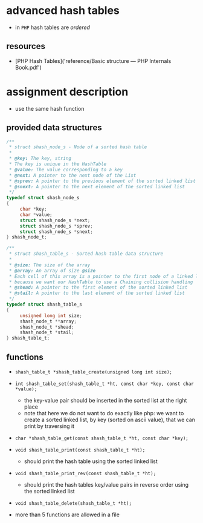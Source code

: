 # advanced hash tables

- in `PHP` hash tables are _ordered_

## resources

- [PHP Hash Tables]('reference/Basic structure — PHP Internals Book.pdf')

# assignment description

- use the same hash function

##  provided data structures

```c
/**
 * struct shash_node_s - Node of a sorted hash table
 *
 * @key: The key, string
 * The key is unique in the HashTable
 * @value: The value corresponding to a key
 * @next: A pointer to the next node of the List
 * @sprev: A pointer to the previous element of the sorted linked list
 * @snext: A pointer to the next element of the sorted linked list
 */
typedef struct shash_node_s
{
     char *key;
     char *value;
     struct shash_node_s *next;
     struct shash_node_s *sprev;
     struct shash_node_s *snext;
} shash_node_t;

/**
 * struct shash_table_s - Sorted hash table data structure
 *
 * @size: The size of the array
 * @array: An array of size @size
 * Each cell of this array is a pointer to the first node of a linked list,
 * because we want our HashTable to use a Chaining collision handling
 * @shead: A pointer to the first element of the sorted linked list
 * @stail: A pointer to the last element of the sorted linked list
 */
typedef struct shash_table_s
{
     unsigned long int size;
     shash_node_t **array;
     shash_node_t *shead;
     shash_node_t *stail;
} shash_table_t;
```

## functions

- `shash_table_t *shash_table_create(unsigned long int size);`
- `int shash_table_set(shash_table_t *ht, const char *key, const char *value);`
	- the key-value pair should be inserted in the sorted list at the right
	  place
	- note that here we do not want to do exactly like php: we want to create a
	  sorted linked list, by key (sorted on ascii value), that we can print by
	  traversing it
- `char *shash_table_get(const shash_table_t *ht, const char *key);`
- `void shash_table_print(const shash_table_t *ht);`
	- should print the hash table using the sorted linked list
- `void shash_table_print_rev(const shash_table_t *ht);`
	- should print the hash tables key/value pairs in reverse order using the
	  sorted linked list
- `void shash_table_delete(shash_table_t *ht);`

- more than 5 functions are allowed in a file

